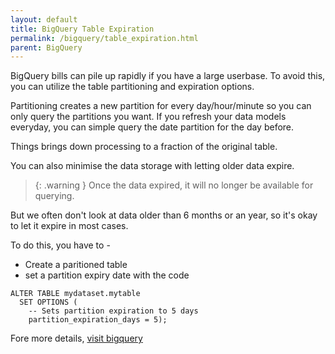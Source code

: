 ```yaml
---
layout: default
title: BigQuery Table Expiration
permalink: /bigquery/table_expiration.html
parent: BigQuery
---
```


BigQuery bills can pile up rapidly if you have a large userbase. To avoid this, you can utilize the table partitioning and expiration options.

Partitioning creates a new partition for every day/hour/minute so you can only query the partitions you want. If you refresh your data models everyday, you can simple query the date partition for the day before.

Things brings down processing to a fraction of the original table. 

You can also minimise the data storage with letting older data expire.

> <div markdown="block">
> {: .warning }
> Once the data expired, it will no longer be available for querying.
> </div>


But we often don't look at data older than 6 months or an year, so it's okay to let it expire in most cases.

To do this, you have to -
- Create a paritioned table
- set a partition expiry date with the code

```
ALTER TABLE mydataset.mytable
  SET OPTIONS (
    -- Sets partition expiration to 5 days
    partition_expiration_days = 5);
```
Fore more details, [visit bigquery](https://cloud.google.com/bigquery/docs/managing-partitioned-tables#update_the_partition_expiration)
